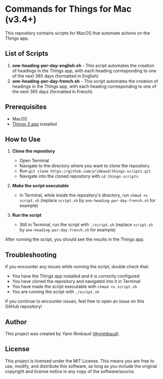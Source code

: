 # Commands for Things for Mac (v3.4+)
This repository contains scripts for MacOS that automate actions on the Things app.

## List of Scripts

1. **one-heading-per-day-english.sh** - This script automates the creation of headings in the Things app, with each heading corresponding to one of the next 365 days (formatted in English)
2. **one-heading-per-day-french.sh** - This script automates the creation of headings in the Things app, with each heading corresponding to one of the next 365 days (formatted in French)

## Prerequisites

* MacOS
* [Things 3 app](https://culturedcode.com/things/) installed

## How to Use

1. **Clone the repository**
    - Open Terminal
    - Navigate to the directory where you want to clone the repository
    - Run `git clone https://github.com/yrimbaud/things-scripts.git`
    - Navigate into the cloned repository with `cd things-scripts`

2. **Make the script executable**
    - In Terminal, while inside the repository's directory, run `chmod +x script.sh` (replace `script.sh` by `one-heading-per-day-french.sh` for example)

3. **Run the script**
    - Still in Terminal, run the script with `./script.sh` (replace `script.sh` by `one-heading-per-day-french.sh` for example)

After running the script, you should see the results in the Things app.

## Troubleshooting

If you encounter any issues while running the script, double check that:
* You have the Things app installed and it is correctly configured
* You have cloned the repository and navigated into it in Terminal
* You have made the script executable with `chmod +x script.sh`
* You are running the script with `./script.sh`

If you continue to encounter issues, feel free to open an issue on this GitHub repository!

## Author

This project was created by Yann Rimbaud ([@yrimbaud](https://github.com/yrimbaud/)).

## License

This project is licensed under the MIT License. This means you are free to use, modify, and distribute this software, as long as you include the original copyright and license notice in any copy of the software/source.
